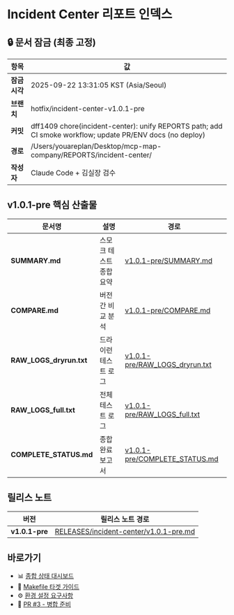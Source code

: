 # Incident Center 리포트 인덱스

## 🔒 문서 잠금 (최종 고정)

| 항목 | 값 |
|------|---|
| **잠금 시각** | 2025-09-22 13:31:05 KST (Asia/Seoul) |
| **브랜치** | hotfix/incident-center-v1.0.1-pre |
| **커밋** | dff1409 chore(incident-center): unify REPORTS path; add CI smoke workflow; update PR/ENV docs (no deploy) |
| **경로** | /Users/youareplan/Desktop/mcp-map-company/REPORTS/incident-center/ |
| **작성자** | Claude Code + 김실장 검수 |

## v1.0.1-pre 핵심 산출물

| 문서명 | 설명 | 경로 |
|--------|------|------|
| **SUMMARY.md** | 스모크 테스트 종합 요약 | [v1.0.1-pre/SUMMARY.md](./v1.0.1-pre/SUMMARY.md) |
| **COMPARE.md** | 버전 간 비교 분석 | [v1.0.1-pre/COMPARE.md](./v1.0.1-pre/COMPARE.md) |
| **RAW_LOGS_dryrun.txt** | 드라이런 테스트 로그 | [v1.0.1-pre/RAW_LOGS_dryrun.txt](./v1.0.1-pre/RAW_LOGS_dryrun.txt) |
| **RAW_LOGS_full.txt** | 전체 테스트 로그 | [v1.0.1-pre/RAW_LOGS_full.txt](./v1.0.1-pre/RAW_LOGS_full.txt) |
| **COMPLETE_STATUS.md** | 종합 완료 보고서 | [v1.0.1-pre/COMPLETE_STATUS.md](./v1.0.1-pre/COMPLETE_STATUS.md) |

## 릴리스 노트

| 버전 | 릴리스 노트 경로 |
|------|------------------|
| **v1.0.1-pre** | [RELEASES/incident-center/v1.0.1-pre.md](../../RELEASES/incident-center/v1.0.1-pre.md) |

## 바로가기

- 📊 [종합 상태 대시보드](./v1.0.1-pre/SUMMARY.md#테스트-결과-비교)
- 🔧 [Makefile 타겟 가이드](../../README.md#빠른-사용법)
- ⚙️ [환경 설정 요구사항](./ENV_REQUIRED.md)
- 🚀 [PR #3 - 병합 준비](https://github.com/youareplan-ceo/mcp-map-company/pull/3)
